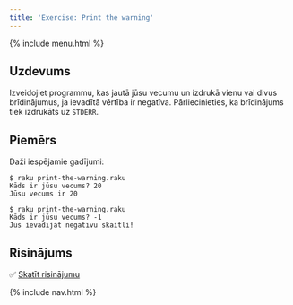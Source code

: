 ```yaml
---
title: 'Exercise: Print the warning'
---
```


{% include menu.html %}

## Uzdevums

Izveidojiet programmu, kas jautā jūsu vecumu un izdrukā vienu vai divus brīdinājumus, ja ievadītā vērtība ir negatīva. Pārliecinieties, ka brīdinājums tiek izdrukāts uz `STDERR`.

## Piemērs

Daži iespējamie gadījumi:

```console
$ raku print-the-warning.raku
Kāds ir jūsu vecums? 20
Jūsu vecums ir 20

$ raku print-the-warning.raku
Kāds ir jūsu vecums? -1
Jūs ievadījāt negatīvu skaitli!
```

## Risinājums

✅ [Skatīt risinājumu](solution)

{% include nav.html %}